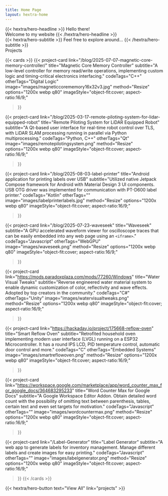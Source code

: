 ```yaml
---
title: Home Page
layout: hextra-home
---
```


<div class="mt-6 mb-6">
{{< hextra/hero-headline >}}
  Hello there! &nbsp;<br class="sm:block hidden" />Welcome to my website
{{< /hextra/hero-headline >}}
</div>

<div class="mb-10">
{{< hextra/hero-subtitle >}}
  Feel free to explore around...
{{< /hextra/hero-subtitle >}}
</div>

<div class="mt-4 mb-4 w-full text-center text-4xl font-bold">Projects</div>

{{< cards >}}
  {{< project-card
        link="/blog/2025-07-07-magnetic-core-memory-controller/"
        title="Magnetic Core Memory Controller"
        subtitle="A low-level controller for memory read/write operations, implementing custom logic and timing-critical electronics interfacing."
        codeTags="C++"
        otherTags="Digital Logic"
        image="images/magneticcorememory16x32v3.jpg"
        method="Resize"
        options="1200x webp q80" 
        imageStyle="object-fit:cover; aspect-ratio:16/9;"
  >}}
  
  {{< project-card
        link="/blog/2025-03-17-remote-piloting-system-for-lidar-equipped-robot"
        title="Remote Piloting System for LiDAR Equipped Robot"
        subtitle="A Qt-based user interface for real-time robot control over TLS, with LiDAR SLAM processing running in parallel via Python multiprocessing."
        codeTags="Python, C++"
        otherTags="Qt"
        image="images/remotepilotingsystem.png"
        method="Resize"
        options="1200x webp q80" 
        imageStyle="object-fit:cover; aspect-ratio:16/9;"
  >}}
    
  {{< project-card
        link="/blog/2025-08-03-label-printer"
        title="Android application for printing labels over USB"
        subtitle="Utilized native Jetpack Compose framework for Android with Material Design 3 UI components. USB OTG driver was implemented for communication with PT-D600 label printer."
        codeTags="Kotlin"
        otherTags=""
        image="images/labelprinterlabels.jpg"
        method="Resize"
        options="1200x webp q80" 
        imageStyle="object-fit:cover; aspect-ratio:16/9;"
  >}}

  {{< project-card
        link="/blog/2025-07-23-waveseek"
        title="Waveseek"
        subtitle="A GPU accelerated waveform viewer for oscilloscope traces that can be easily embedded into any web page using an `<iframe>`."
        codeTags="Javascript"
        otherTags="WebGPU"
        image="images/waveseek.png"
        method="Resize"
        options="1200x webp q80" 
        imageStyle="object-fit:cover; aspect-ratio:16/9;"
  >}}
  
  {{< project-card
        link="https://mods.paradoxplaza.com/mods/77260/Windows"
        title="Water Visual Tweaks"
        subtitle="Reverse engineered water material system to enable dynamic customization of color, reflectivity and wave effects. Adopted by top creators in the community."
        codeTags="C#"
        otherTags="Unity"
        image="images/watervisualtweaks.png"
        method="Resize"
        options="1200x webp q80" 
        imageStyle="object-fit:cover; aspect-ratio:16/9;"
  >}}

  {{< project-card
        link="https://hackaday.io/project/175668-reflow-oven"
        title="Smart Reflow Oven"
        subtitle="Retrofited household oven implementing modern user interface (LVGL) running on a ESP32 Microcontroller. It has a round IPS LCD, PID temperature control, automatic door control and more."
        codeTags="C"
        otherTags="Embedded Systems"
        image="images/smartreflowoven.png"
        method="Resize"
        options="1200x webp q80" 
        imageStyle="object-fit:cover; aspect-ratio:16/9;"
  >}}

  {{< project-card
        link="https://workspace.google.com/marketplace/app/word_counter_max_for_google_docs/364683295233"
        title="Word Counter Max for Google Docs"
        subtitle="A Google Workspace Editor Addon. Obtain detailed word count with the possibility of omitting text between parenthesis, tables, certain text and even set targets for motivation."
        codeTags="Javascript"
        otherTags=""
        image="images/wordcountermax.png"
        method="Resize"
        options="1200x webp q80" 
        imageStyle="object-fit:cover; aspect-ratio:16/9;"
  >}}

  {{< project-card
        link="/Label-Generator"
        title="Label Generator"
        subtitle="A web app to generate labels for inventory management. Manage different labels and create images for easy printing."
        codeTags="Javascript"
        otherTags=""
        image="images/labelgenerator.png"
        method="Resize"
        options="1200x webp q80" 
        imageStyle="object-fit:cover; aspect-ratio:16/9;"
  >}}
{{< /cards >}}

<div class="mb-6 mt-6 w-full text-center">
{{< hextra/hero-button text="View All" link="projects" >}}
</div>
